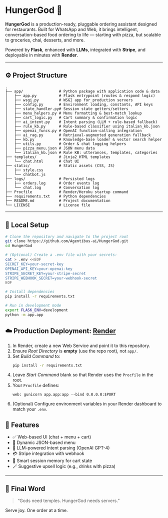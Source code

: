 # HungerGod 🍕

**HungerGod** is a production-ready, pluggable ordering assistant designed for restaurants.
Built for WhatsApp and Web, it brings intelligent, conversation-based food ordering to life — starting with pizza, but scalable to groceries, chai, desserts, and more.

Powered by **Flask**, enhanced with **LLMs**, integrated with **Stripe**, and deployable in minutes with **Render**.

---

## ⚙️ Project Structure

```
.
├── app/                # Python package with application code & data
│   ├── app.py          # Flask entrypoint (routes & respond logic)
│   ├── wsgi.py         # WSGI app for production servers
│   ├── config.py       # Environment loading, constants, API keys
│   ├── state_handler.py# Session state getters/setters
│   ├── menu_helpers.py # Menu formatting & best-match lookup
│   ├── cart_logic.py   # Cart summary & confirmation logic
│   ├── ai_intent.py    # Intent parsing (LLM + rule-based fallback)
│   ├── rule_kb.py      # Rule-based classifier using italian_kb.json
│   ├── openai_funcs.py # OpenAI function-calling integration
│   ├── ai_rag.py       # Retrieval-augmented generation fallback
│   ├── kb.py           # Knowledge-base loader & vector search helper
│   ├── utils.py        # Order & chat logging helpers
│   ├── pizza_menu.json # JSON menu data
│   └── italian_kb.json # Rule KB: utterances, templates, categories
├── templates/          # Jinja2 HTML templates
│   └── chat.html       # Chat UI
├── static/             # Static assets (CSS, JS)
│   ├── style.css
│   └── chatbot.js
├── logs/               # Persisted logs
│   ├── orders.log      # Order events log
│   └── chat.log        # Conversation log
├── Procfile            # Render/Heroku startup command
├── requirements.txt    # Python dependencies
├── README.md           # Project documentation
└── LICENSE             # License file
```

---

## 🚀 Local Setup

```bash
# Clone the repository and navigate to the project root
git clone https://github.com/Agentibus-ai/HungerGod.git
cd HungerGod

# (Optional) Create a .env file with your secrets:
cat > .env <<EOF
SECRET_KEY=your-secret-key
OPENAI_API_KEY=your-openai-key
STRIPE_SECRET_KEY=your-stripe-secret
STRIPE_WEBHOOK_SECRET=your-webhook-secret
EOF

# Install dependencies
pip install -r requirements.txt

# Run in development mode
export FLASK_ENV=development
python -m app.app
```

## ☁️ Production Deployment: [Render](https://hungergod.onrender.com/) 
1. In Render, create a new Web Service and point it to this repository.
2. Ensure *Root Directory* is **empty** (use the repo root), not `app/`.
3. Set *Build Command* to:
   ```bash
   pip install -r requirements.txt
   ```
4. Leave *Start Command* blank so that Render uses the `Procfile` in the root.
5. Your `Procfile` defines:
   ```
   web: gunicorn app.app:app --bind 0.0.0.0:$PORT
   ```
6. (Optional) Configure environment variables in your Render dashboard to match your `.env`.

## 🧠 Features
- ✅ Web-based UI (chat + menu + cart)
- 🧾 Dynamic JSON-based menu
- 🧠 LLM-powered intent parsing (OpenAI GPT-4)
- 💳 Stripe integration with webhook
- 🔁 Smart session memory for cart state
- 🪄 Suggestive upsell logic (e.g., drinks with pizza)

---

## 🏁 Final Word
> “Gods need temples. HungerGod needs servers.”

Serve joy. One order at a time.
